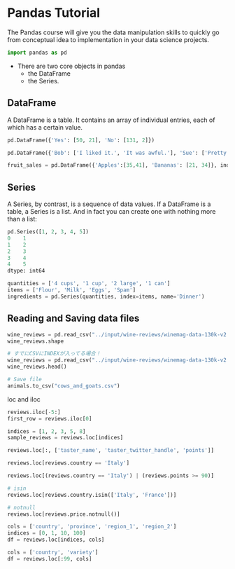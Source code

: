 # Pandas Tutorial
The Pandas course will give you the data manipulation skills to quickly go from conceptual idea to implementation in your data science projects. 

```python
import pandas as pd
```

- There are two core objects in pandas
  - the DataFrame
  - the Series.

## DataFrame
A DataFrame is a table. It contains an array of individual entries, each of which has a certain value.

```python
pd.DataFrame({'Yes': [50, 21], 'No': [131, 2]})

pd.DataFrame({'Bob': ['I liked it.', 'It was awful.'], 'Sue': ['Pretty good.', 'Bland.']})

fruit_sales = pd.DataFrame({'Apples':[35,41], 'Bananas': [21, 34]}, index=['2017 Sales', '2018 Sales'])

```

## Series
A Series, by contrast, is a sequence of data values. If a DataFrame is a table, a Series is a list. And in fact you can create one with nothing more than a list:

```python
pd.Series([1, 2, 3, 4, 5])
0    1
1    2
2    3
3    4
4    5
dtype: int64

quantities = ['4 cups', '1 cup', '2 large', '1 can']
items = ['Flour', 'Milk', 'Eggs', 'Spam']
ingredients = pd.Series(quantities, index=items, name='Dinner')
```

## Reading and Saving data files
```python
wine_reviews = pd.read_csv("../input/wine-reviews/winemag-data-130k-v2.csv")
wine_reviews.shape

# すでにCSVにINDEXが入ってる場合！
wine_reviews = pd.read_csv("../input/wine-reviews/winemag-data-130k-v2.csv", index_col=0)
wine_reviews.head()

# Save file
animals.to_csv("cows_and_goats.csv")
```

loc and iloc

```python
reviews.iloc[-5:]
first_row = reviews.iloc[0]

indices = [1, 2, 3, 5, 8]
sample_reviews = reviews.loc[indices]

reviews.loc[:, ['taster_name', 'taster_twitter_handle', 'points']]

reviews.loc[reviews.country == 'Italy']

reviews.loc[(reviews.country == 'Italy') | (reviews.points >= 90)]

# isin
reviews.loc[reviews.country.isin(['Italy', 'France'])]

# notnull
reviews.loc[reviews.price.notnull()]

cols = ['country', 'province', 'region_1', 'region_2']
indices = [0, 1, 10, 100]
df = reviews.loc[indices, cols]

cols = ['country', 'variety']
df = reviews.loc[:99, cols]
```



